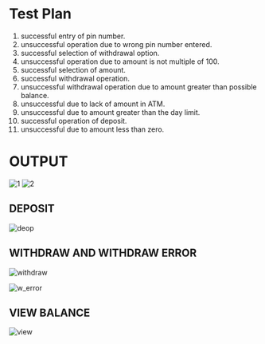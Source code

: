 # Test Plan

1. successful entry of pin number.
2. unsuccessful operation due to wrong pin number entered.
3. successful selection of withdrawal option.
4. unsuccessful operation due to amount is not multiple of 100.
5. successful selection of amount.
6. successful withdrawal operation.
7. unsuccessful withdrawal operation due to amount greater than possible balance.
8. unsuccessful due to lack of amount in ATM.
9. unsuccessful due to amount greater than the day limit.
10. successful operation of deposit.
11. unsuccessful due to amount less than zero.


# OUTPUT
![1](https://user-images.githubusercontent.com/68550769/153584327-7f46c61e-e4ff-48a9-9dbe-cb647a88e96c.jpg)
![2](https://user-images.githubusercontent.com/68550769/153584368-37d0e9f6-014e-446a-9963-bae69379e7b4.jpg)

## DEPOSIT
![deop](https://user-images.githubusercontent.com/68550769/153584410-745492cf-c3e9-49dd-a467-498d8a301b63.jpg)

## WITHDRAW AND WITHDRAW ERROR
![withdraw](https://user-images.githubusercontent.com/68550769/153584444-d338f43e-372f-4931-b032-3d75ba70f872.jpg)

![w_error](https://user-images.githubusercontent.com/68550769/153584484-2cf3f23b-0802-40c2-91ef-2f039a2a9e55.jpg)

## VIEW BALANCE
![view](https://user-images.githubusercontent.com/68550769/153584548-d6be422e-5ced-4fda-bf72-bf3b55f2e269.jpg)
